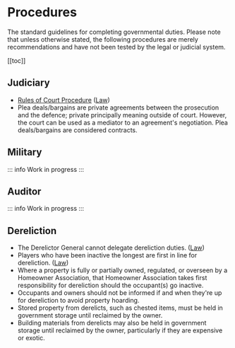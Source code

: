 # Procedures

The standard guidelines for completing governmental duties. Please note that unless otherwise stated, the following procedures are merely recommendations and have not been tested by the legal or judicial system.

[[toc]]

## Judiciary

- [Rules of Court Procedure](https://drive.google.com/file/d/1cYiYVHAeP6hj3DMdXAwflmoOcXhn4b2Z/view) ([Law](https://www.reddit.com/r/CivYoahtl/wiki/council/acts#wiki_council_act_13.7))
- Plea deals/bargains are private agreements between the prosecution and the defence; private principally meaning outside of court. However, the court can be used as a mediator to an agreement's negotiation. Plea deals/bargains are considered contracts.

## Military

::: info
Work in progress
:::

## Auditor

::: info
Work in progress
:::

## Dereliction

- The Derelictor General cannot delegate dereliction duties. ([Law](https://www.reddit.com/r/CivYoahtl/wiki/council/acts#wiki_council_act_6.2))
- Players who have been inactive the longest are first in line for dereliction. ([Law](https://www.reddit.com/r/CivYoahtl/wiki/council/acts#wiki_council_act_6.2))
- Where a property is fully or partially owned, regulated, or overseen by a Homeowner Association, that Homeowner Association takes first responsibility for dereliction should the occupant(s) go inactive.
- Occupants and owners should not be informed if and when they're up for dereliction to avoid property hoarding.
- Stored property from derelicts, such as chested items, must be held in government storage until reclaimed by the owner.
- Building materials from derelicts may also be held in government storage until reclaimed by the owner, particularly if they are expensive or exotic.
